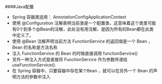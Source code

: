 ####Java配置
- Spring 容器类选用： AnnotationConfigApplicationContext
- 使用 @Configuration 注解表明当前类是一个配置类，这意味着这个类里可能有0个到多个@Bean的注解，此处没有用注解，是因为所有的Bean都在此类中定义了。
- 使用 @Bean 注解声明当前方法 FunctionService 的返回值是一个 Bean ， Bean 的名称是方法名称
- 注入 FunctionService 的 Bean 的时候直接调用 functionService()
- 另外一种注入方式是直接将 FunctionService 作为参数传递给 useFunctionService().
- 在 Spring 容器中，只要容器中存在某个Bean ，就可以在另外一个 Bean 的声明方法的参数中注入